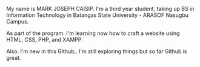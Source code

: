 My name is MARK JOSEPH CAISIP. I'm a third year student, taking up BS in Information Technology in Batangas State University - ARASOF Nasugbu Campus.

As part of the program. I'm learning now how to craft a website using HTML, CSS, PHP, and XAMPP.

Also. I'm new in this Github,. I'm still exploring things but so far Github is great.
